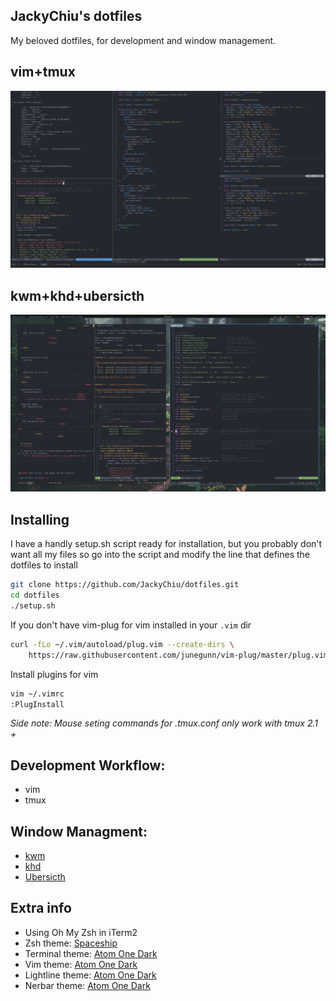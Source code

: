 ## JackyChiu's dotfiles
My beloved dotfiles, for development and window management. 

## vim+tmux
![setup](.github/setup.png)
## kwm+khd+ubersicth
![fullScreen](.github/fullScreen.png)

## Installing
I have a handly setup.sh script ready for installation, but you probably don't want all my files so go into the script and modify the line that defines the dotfiles to install
```bash 
git clone https://github.com/JackyChiu/dotfiles.git
cd dotfiles
./setup.sh
```

If you don't have vim-plug for vim installed in your `.vim` dir
```bash
curl -fLo ~/.vim/autoload/plug.vim --create-dirs \
    https://raw.githubusercontent.com/junegunn/vim-plug/master/plug.vim
```

Install plugins for vim
```bash
vim ~/.vimrc
:PlugInstall
```

*Side note: Mouse seting commands for .tmux.conf only work with tmux 2.1 +*

## Development Workflow:
- vim
- tmux

## Window Managment: 
- [kwm](https://github.com/koekeishiya/kwm)
- [khd](https://github.com/koekeishiya/khd)
- [Ubersicth](http://tracesof.net/uebersicht/)

## Extra info
- Using Oh My Zsh in iTerm2
- Zsh theme: [Spaceship](https://github.com/denysdovhan/spaceship-zsh-theme)
- Terminal theme: [Atom One Dark](https://github.com/joshdick/onedark.vim)
- Vim theme: [Atom One Dark](https://github.com/joshdick/onedark.vim)
- Lightline theme: [Atom One Dark](https://github.com/joshdick/onedark.vim)
- Nerbar theme: [Atom One Dark](https://github.com/JackyChiu/nerdbar.widget)

